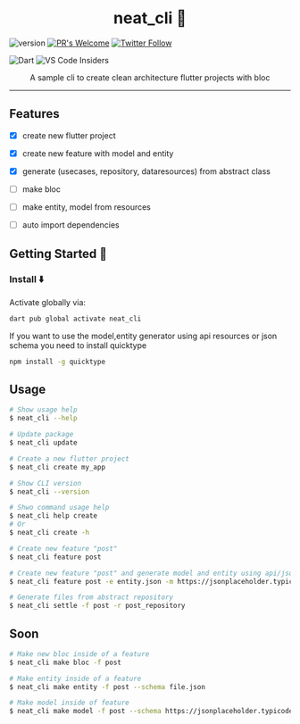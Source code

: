<h1 align="center">
    neat_cli 🧼
</h1>

<p align="center">

![version](https://img.shields.io/badge/version-0.0.1-blue)
[![PR's Welcome](https://img.shields.io/badge/PRs-welcome-brightgreen.svg?style=flat)](https://github.com/MerseniBilel)
[![Twitter Follow](https://img.shields.io/twitter/follow/MerseniBilel.svg?style=social)](https://twitter.com/MerseniBilel) 

![Dart](https://img.shields.io/badge/dart-%230175C2.svg?style=for-the-badge&logo=dart&logoColor=white)
![VS Code Insiders](https://img.shields.io/badge/VS%20Code%20Insiders-35b393.svg?style=for-the-badge&logo=visual-studio-code&logoColor=white)
</p>

<p align="center">A sample cli to create clean architecture flutter projects with bloc</p>

---

## Features
- [x] create new flutter project
- [x] create new feature with model and entity
- [x] generate (usecases, repository, dataresources) from abstract class
- [ ] make bloc
- [ ] make entity, model from resources
- [ ] auto import dependencies




## Getting Started 🚀
### Install ⬇️ 
Activate globally via:

```sh
dart pub global activate neat_cli
```

If you want to use the model,entity generator using api resources or json schema you need to install quicktype

```sh
npm install -g quicktype
```

## Usage

```sh
# Show usage help
$ neat_cli --help

# Update package
$ neat_cli update

# Create a new flutter project
$ neat_cli create my_app

# Show CLI version
$ neat_cli --version

# Shwo command usage help
$ neat_cli help create
# Or
$ neat_cli create -h

# Create new feature "post"
$ neat_cli feature post

# Create new feature "post" and generate model and entity using api/json schema
$ neat_cli feature post -e entity.json -m https://jsonplaceholder.typicode.com/posts

# Generate files from abstract repository
$ neat_cli settle -f post -r post_repository

```

## Soon
```sh
# Make new bloc inside of a feature
$ neat_cli make bloc -f post

# Make entity inside of a feature
$ neat_cli make entity -f post --schema file.json

# Make model inside of feature
$ neat_cli make model -f post --schema https://jsonplaceholder.typicode.com/posts
```
